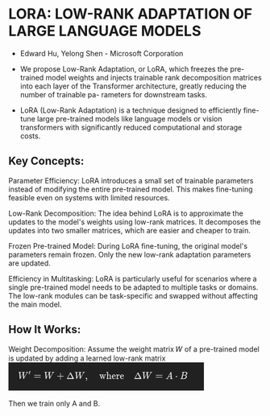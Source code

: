 # LORA: LOW-RANK ADAPTATION OF LARGE LANGUAGE MODELS

- Edward Hu,  Yelong Shen - Microsoft Corporation

- We propose Low-Rank Adaptation, or LoRA, which freezes the pre-
trained model weights and injects trainable rank decomposition matrices into each
layer of the Transformer architecture, greatly reducing the number of trainable pa-
rameters for downstream tasks.
- LoRA (Low-Rank Adaptation) is a technique designed to efficiently fine-tune large pre-trained models like language models or vision transformers with significantly reduced computational and storage costs.


## Key Concepts:
Parameter Efficiency: LoRA introduces a small set of trainable parameters instead of modifying the entire pre-trained model. This makes fine-tuning feasible even on systems with limited resources.

Low-Rank Decomposition: The idea behind LoRA is to approximate the updates to the model's weights using low-rank matrices. It decomposes the updates into two smaller matrices, which are easier and cheaper to train.

Frozen Pre-trained Model: During LoRA fine-tuning, the original model's parameters remain frozen. Only the new low-rank adaptation parameters are updated.

Efficiency in Multitasking: LoRA is particularly useful for scenarios where a single pre-trained model needs to be adapted to multiple tasks or domains. The low-rank modules can be task-specific and swapped without affecting the main model.

## How It Works:
Weight Decomposition: Assume the weight matrix 𝑊 of a pre-trained model is updated by adding a learned low-rank matrix 
![alt text](image.png)

Then we train only A and B.